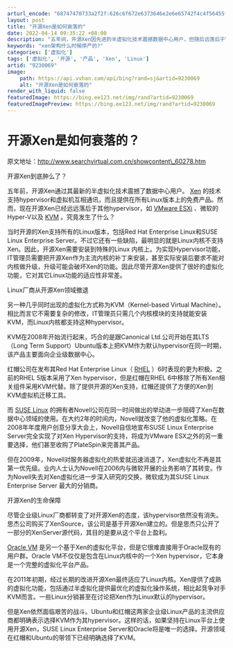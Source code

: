 ```yaml
---
arturl_encode: "68747470733a2f2f:626c6f672e6373646e2e6e65742f4c4f56455f5f5f5f4a4156:412f61727469636c652f64657461696c732f39323330303639"
layout: post
title: "开源Xen是如何衰落的"
date: 2022-04-14 09:35:22 +08:00
description: "五年间，开源Xen因先进的半虚拟化技术震撼数据中心用户，但随后远落后于VMw"
keywords: "xen架构什么时候停产的?"
categories: ['虚拟化']
tags: ['虚拟化', '开源', '产品', 'Xen', 'Linux']
artid: "9230069"
image:
    path: https://api.vvhan.com/api/bing?rand=sj&artid=9230069
    alt: "开源Xen是如何衰落的"
render_with_liquid: false
featuredImage: https://bing.ee123.net/img/rand?artid=9230069
featuredImagePreview: https://bing.ee123.net/img/rand?artid=9230069
---
```


# 开源Xen是如何衰落的？

原文地址：http://www.searchvirtual.com.cn/showcontent\_60278.htm

开源Xen到底肿么了？

五年前，开源Xen通过其最新的半虚拟化技术震撼了数据中心用户。
[Xen](http://www.searchvirtual.com.cn/showcontent_54621.htm)
的技术支持hypervisor和虚拟机互相通讯，而且提供在所有Linux版本上的免费产品。然而，现在开源Xen已经远远落后于其他hypervisor，如
[VMware ESXi](http://www.searchvirtual.com.cn/showcontent_58333.htm)
、微软的Hyper-V以及
[KVM](http://www.searchvirtual.com.cn/showcontent_55296.htm)
。究竟发生了什么？

当时开源的Xen支持所有的Linux版本，包括Red Hat Enterprise Linux和SUSE Linux Enterprise Server。不过它还有一些缺陷，最明显的就是Linux内核不支持Xen。因此，开源Xen需要安装到特殊的Linux 内核上。为实现Hypervisor功能，IT管理员需要把开源Xen作为主流内核的补丁来安装，甚至实际安装后要求不能对内核做升级，升级可能会破坏Xen的功能。因此尽管开源Xen提供了很好的虚拟化功能，它对其它Linux功能的适应性非常差。

Linux厂商从开源Xen领域撤退

另一种几乎同时出现的虚拟化方式称为KVM（Kernel-based Virtual Machine）。相比而言它不需要复杂的修改，IT管理员只需几个内核模块的支持就能安装KVM，而Linux内核都支持这种hypervisor。

KVM在2008年开始流行起来，巧合的是跟Canonical Ltd.公司开始在其LTS（Long Term Support）Ubuntu版本上把KVM作为默认hypervisor在同一时期，该产品主要面向企业级数据中心。
  
  
红帽公司在发布其Red Hat Enterprise Linux（
[RHEL](http://www.searchvirtual.com.cn/showcontent_57845.htm)
）6时表现的更为积极。之前的RHEL 5版本采用了Xen hypervisor，但是红帽在RHEL 6中移除了所有Xen相关组件采用KVM代替。除了提供开源的Xen支持，红帽还提供了方便的Xen到KVM虚拟机迁移工具。

而
[SUSE Linux](http://www.searchvirtual.com.cn/showcontent_33136.htm)
的拥有者Novell公司在同一时间做出的举动进一步阻碍了Xen在数据中心领域的使用。在大约2年的时间内，Novell就改变了他的虚拟化策略。在2008年年度用户创意分享大会上，Novell自信地宣布SUSE Linux Enterprise Server完全实现了对Xen Hypervisor的支持，将成为VMware ESX之外的另一重要选择，他们甚至收购了PlateSpin来完善其产品。

但在2009年，Novell对服务器虚拟化的热爱就迅速消退了，Xen虚拟化不再是其第一优先级。业内人士认为Novell在2006内与微软开展的业务影响了其转变。作为Novell失去对Xen虚拟化进一步深入研究的交换，微软成为其SUSE Linux Enterprise Server 最大的分销商。

开源Xen的生命保障

尽管企业级Linux厂商都转变了对开源Xen的态度，该hypervisor依然没有消失。思杰公司购买了XenSource，该公司是基于开源Xen建立的。但是思杰只公开了一部分的XenServer源代码，其目的是要从这个平台上盈利。

[Oracle VM](http://www.searchvirtual.com.cn/showcontent_53329.htm)
是另一个基于Xen的虚拟化平台，但是它很难直接用于Oracle现有的用户群。Oracle VM不仅仅是包含在Linux内核中的一个Xen hypervisor，它本身是一个完整的虚拟化平台产品。

在2011年初期，经过长期的改进开源Xen最终适应了Linux内核。Xen提供了成熟的虚拟化功能，包括通过半虚拟化提供最优化的虚拟化操作系统，相比起竞争对手KVM而言。一些Linux分销甚至在讨论把Xen作为Linux默认的hypervisor。

但是Xen依然面临艰苦的战斗。Ubuntu和红帽这两家企业级Linux产品的主流供应商都明确表示选择KVM作为其hypervisor。这样的话，如果坚持在Linux平台上使用开源Xen，SUSE Linux Enterprise Server和Oracle将是唯一的选择。开源领域在红帽和Ubuntu的带领下已经明确选择了KVM。